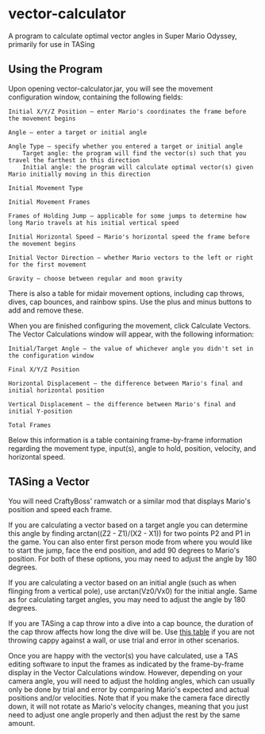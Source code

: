 # vector-calculator
A program to calculate optimal vector angles in Super Mario Odyssey, primarily for use in TASing

## Using the Program
Upon opening vector-calculator.jar, you will see the movement configuration window, containing the following fields:

    Initial X/Y/Z Position – enter Mario's coordinates the frame before the movement begins

    Angle – enter a target or initial angle

    Angle Type – specify whether you entered a target or initial angle
        Target angle: the program will find the vector(s) such that you travel the farthest in this direction
        Initial angle: the program will calculate optimal vector(s) given Mario initially moving in this direction
        
    Initial Movement Type
    
    Initial Movement Frames
    
    Frames of Holding Jump – applicable for some jumps to determine how long Mario travels at his initial vertical speed
    
    Initial Horizontal Speed – Mario's horizontal speed the frame before the movement begins
    
    Initial Vector Direction – whether Mario vectors to the left or right for the first movement
    
    Gravity – choose between regular and moon gravity

There is also a table for midair movement options, including cap throws, dives, cap bounces, and rainbow spins. Use the plus and minus buttons to add and remove these.

When you are finished configuring the movement, click Calculate Vectors. The Vector Calculations window will appear, with the following information:

    Initial/Target Angle – the value of whichever angle you didn't set in the configuration window
    
    Final X/Y/Z Position
    
    Horizontal Displacement – the difference between Mario's final and initial horizontal position
    
    Vertical Displacement – the difference between Mario's final and initial Y-position
    
    Total Frames

Below this information is a table containing frame-by-frame information regarding the movement type, input(s), angle to hold, position, velocity, and horizontal speed.

## TASing a Vector

You will need CraftyBoss' ramwatch or a similar mod that displays Mario's position and speed each frame.

If you are calculating a vector based on a target angle you can determine this angle by finding arctan((Z2 - Z1)/(X2 - X1)) for two points P2 and P1 in the game. You can also enter first person mode from where you would like to start the jump, face the end position, and add 90 degrees to Mario's position. For both of these options, you may need to adjust the angle by 180 degrees.

If you are calculating a vector based on an initial angle (such as when flinging from a vertical pole), use arctan(Vz0/Vx0) for the initial angle. Same as for calculating target angles, you may need to adjust the angle by 180 degrees.

If you are TASing a cap throw into a dive into a cap bounce, the duration of the cap throw affects how long the dive will be. Use [this table](https://docs.google.com/spreadsheets/d/1_MpaK-Ym6sUGMppYo0vVH_JIwWFEt6G1nwNJ_na5e0I/edit#gid=241883068&range=B28) if you are not throwing cappy against a wall, or use trial and error in other scenarios.

Once you are happy with the vector(s) you have calculated, use a TAS editing software to input the frames as indicated by the frame-by-frame display in the Vector Calculations window. However, depending on your camera angle, you will need to adjust the holding angles, which can usually only be done by trial and error by comparing Mario's expected and actual positions and/or velocities. Note that if you make the camera face directly down, it will not rotate as Mario's velocity changes, meaning that you just need to adjust one angle properly and then adjust the rest by the same amount.
